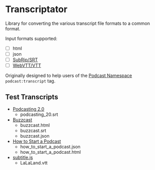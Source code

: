 # Transcriptator

Library for converting the various transcript file formats to a common format.

Input formats supported:

-   [ ] html
-   [ ] json
-   [ ] [SubRip/SRT](https://en.wikipedia.org/wiki/SubRip)
-   [ ] [WebVTT/VTT](https://en.wikipedia.org/wiki/WebVTT)

Originally designed to help users of the [Podcast Namespace](https://github.com/Podcastindex-org/podcast-namespace/blob/main/docs/1.0.md#transcript) `podcast:transcript` tag.

## Test Transcripts

-   [Podcasting 2.0](https://podcastindex.org/podcast/920666)
    -   podcasting_20.srt
-   [Buzzcast](https://buzzcast.buzzsprout.com/231452/12364929-podcasts-finally-added-to-youtube-music)
    -   buzzcast.html
    -   buzzcast.srt
    -   buzzcast.json
-   [How to Start a Podcast](https://feeds.buzzsprout.com/1/2562823/)
    -   how_to_start_a_podcast.json
    -   how_to_start_a_podcast.html
-   [subtitle.js](https://github.com/gsantiago/subtitle.js)
    -   LaLaLand.vtt
